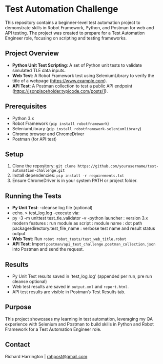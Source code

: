 # Test Automation Challenge

This repository contains a beginner-level test automation project to demonstrate skills in Robot Framework, Python, and Postman for web and API testing. The project was created to prepare for a Test Automation Engineer role, focusing on scripting and testing frameworks.

## Project Overview
- **Python Unit Test Scripting**: A set of Python unit tests to validate simulated TLE data inputs.
- **Web Test**: A Robot Framework test using SeleniumLibrary to verify the title of a webpage (https://www.example.com).
- **API Test**: A Postman collection to test a public API endpoint (https://jsonplaceholder.typicode.com/posts/1).

## Prerequisites
- Python 3.x
- Robot Framework (`pip install robotframework`)
- SeleniumLibrary (`pip install robotframework-seleniumlibrary`)
- Chrome browser and ChromeDriver
- Postman (for API test)

## Setup
1. Clone the repository: `git clone https://github.com/yourusername/test-automation-challenge.git`
2. Install dependencies: `pip install -r requirements.txt`
3. Ensure ChromeDriver is in your system PATH or project folder.

## Running the Tests
- **Py Unit Test**: 
-cleanse log file (optional)
-	echo. > test_log.log
-execute via:
-	py -3 -m unittest test_tle_validator -v
-python launcher : version 3.x modern features : run module as script : module name : dot path package/directory.test_file_name : verbose test name and result status output
- **Web Test**: Run `robot robot_tests/test_web_title.robot`
- **API Test**: Import `postman/api_test_challenge.postman_collection.json` into Postman and send the request.

## Results
- Py Unit Test results saved in 'test_log.log' (appended per run, pre run cleanse optional)
- Web test results are saved in `output.xml` and `report.html`.
- API test results are visible in Postman’s Test Results tab.

## Purpose
This project showcases my learning in test automation, leveraging my QA experience with Selenium and Postman to build skills in Python and Robot Framework for a Test Automation Engineer role.

## Contact
Richard Harrington | rahpost@gmail.com
